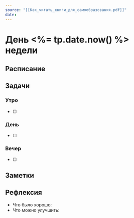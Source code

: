 ```yaml
---
source: "[[Как_читать_книги_для_самообразования.pdf]]"
date:
---
```

# День <%= tp.date.now() %> недели

## Расписание

## Задачи

### Утро

- [ ]

### День

- [ ]

### Вечер

- [ ]

## Заметки

## Рефлексия

- Что было хорошо:
- Что можно улучшить: